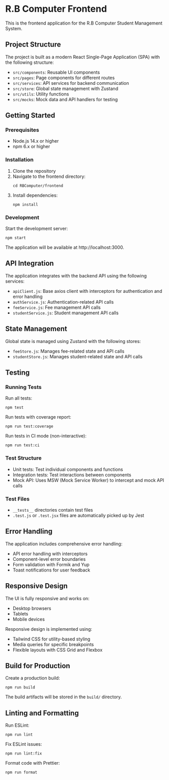 # R.B Computer Frontend

This is the frontend application for the R.B Computer Student Management System.

## Project Structure

The project is built as a modern React Single-Page Application (SPA) with the following structure:

- `src/components`: Reusable UI components
- `src/pages`: Page components for different routes
- `src/services`: API services for backend communication
- `src/store`: Global state management with Zustand
- `src/utils`: Utility functions
- `src/mocks`: Mock data and API handlers for testing

## Getting Started

### Prerequisites

- Node.js 14.x or higher
- npm 6.x or higher

### Installation

1. Clone the repository
2. Navigate to the frontend directory:
   ```
   cd RBComputer/frontend
   ```
3. Install dependencies:
   ```
   npm install
   ```

### Development

Start the development server:

```
npm start
```

The application will be available at http://localhost:3000.

## API Integration

The application integrates with the backend API using the following services:

- `apiClient.js`: Base axios client with interceptors for authentication and error handling
- `authService.js`: Authentication-related API calls
- `feeService.js`: Fee management API calls
- `studentService.js`: Student management API calls

## State Management

Global state is managed using Zustand with the following stores:

- `feeStore.js`: Manages fee-related state and API calls
- `studentStore.js`: Manages student-related state and API calls

## Testing

### Running Tests

Run all tests:

```
npm test
```

Run tests with coverage report:

```
npm run test:coverage
```

Run tests in CI mode (non-interactive):

```
npm run test:ci
```

### Test Structure

- Unit tests: Test individual components and functions
- Integration tests: Test interactions between components
- Mock API: Uses MSW (Mock Service Worker) to intercept and mock API calls

### Test Files

- `__tests__` directories contain test files
- `.test.js` or `.test.jsx` files are automatically picked up by Jest

## Error Handling

The application includes comprehensive error handling:

- API error handling with interceptors
- Component-level error boundaries
- Form validation with Formik and Yup
- Toast notifications for user feedback

## Responsive Design

The UI is fully responsive and works on:

- Desktop browsers
- Tablets
- Mobile devices

Responsive design is implemented using:

- Tailwind CSS for utility-based styling
- Media queries for specific breakpoints
- Flexible layouts with CSS Grid and Flexbox

## Build for Production

Create a production build:

```
npm run build
```

The build artifacts will be stored in the `build/` directory.

## Linting and Formatting

Run ESLint:

```
npm run lint
```

Fix ESLint issues:

```
npm run lint:fix
```

Format code with Prettier:

```
npm run format
```
